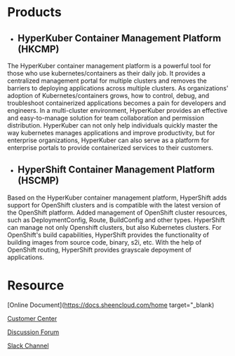 # Products

+ ## HyperKuber Container Management Platform (HKCMP)

The HyperKuber container management platform is a powerful tool for those who use kubernetes/containers as their daily job. It provides a centralized management portal for multiple clusters and removes the barriers to deploying applications across multiple clusters. As organizations' adoption of Kubernetes/containers grows, how to control, debug, and troubleshoot containerized applications becomes a pain for developers and engineers. In a multi-cluster environment, HyperKuber provides an effective and easy-to-manage solution for team collaboration and permission distribution. HyperKuber can not only help individuals quickly master the way kubernetes manages applications and improve productivity, but for enterprise organizations, HyperKuber can also serve as a platform for enterprise portals to provide containerized services to their customers.



+ ## HyperShift Container Management Platform (HSCMP)


Based on the HyperKuber container management platform, HyperShift adds support for OpenShift clusters and is compatible with the latest version of the OpenShift platform. Added management of OpenShift cluster resources, such as DeploymentConfig, Route, BuildConfig and other types. HyperShift can manage not only Openshift clusters, but also Kubernetes clusters. For OpenShift's build capabilities, HyperShift provides the functionality of building images from source code, binary, s2i, etc. With the help of OpenShift routing, HyperShift provides grayscale depoyment of applications.


# Resource

[Online Document](https://docs.sheencloud.com/home  target="_blank)

[Customer Center](https://account.sheencloud.com/)

[Discussion Forum](https://github.com/orgs/sheencloud/discussions)

[Slack Channel](https://sheencloud-workspace.slack.com)
